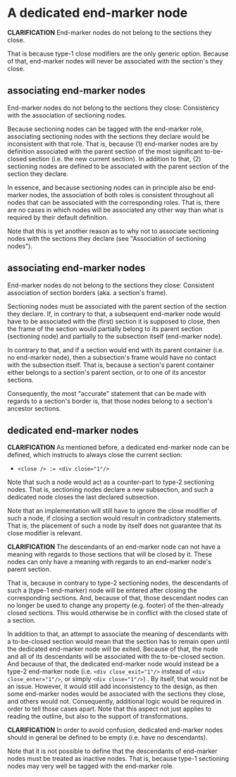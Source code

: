 
<!-- ======================================================================= -->
# A dedicated end-marker node

**CLARIFICATION**
End-marker nodes do not belong to the sections they close.

That is because type-1 close modifiers are the only generic option. Because of
that, end-marker nodes will never be associated with the section's they close.

<!-- ======================================================================= -->
## associating end-marker nodes

End-marker nodes do not belong to the sections they close:
Consistency with the association of sectioning nodes.

Because sectioning nodes can be tagged with the end-marker role, associating
sectioning nodes with the sections they declare would be inconsistent with that
role. That is, because (1) end-marker nodes are by definition associated with
the parent section of the most significant to-be-closed section (i.e. the new
current section). In addition to that, (2) sectioning nodes are defined to be
associated with the parent section of the section they declare.

In essence, and because sectioning nodes can in principle also be end-marker
nodes, the association of both roles is consistent throughout all nodes that
can be associated with the corresponding roles. That is, there are no cases
in which nodes will be associated any other way than what is required by their
default definition.

Note that this is yet another reason as to why not to associate sectioning
nodes with the sections they declare (see "Association of sectioning nodes").

<!-- ======================================================================= -->
## associating end-marker nodes

End-marker nodes do not belong to the sections they close:
Consistent association of section borders (aka. a section's frame).

Sectioning nodes must be associated with the parent section of the section they
declare. If, in contrary to that, a subsequent end-marker node would have to be
associated with the (first) section it is supposed to close, then the frame of
the section would partially belong to its parent section (sectioning node) and
partially to the subsection itself (end-marker node).

In contrary to that, and if a section would end with its parent container (i.e.
no end-marker node), then a subsection's frame would have no contact with the
subsection itself. That is, because a section's parent container either belongs
to a section's parent section, or to one of its ancestor sections.

Consequently, the most "accurate" statement that can be made with regards to a
section's border is, that those nodes belong to a section's ancestor sections.

<!-- ======================================================================= -->
## dedicated end-marker nodes

**CLARIFICATION**
As mentioned before, a dedicated end-marker node can be defined, which
instructs to always close the current section:

* `<close /> := <div close="1"/>`

Note that such a node would act as a counter-part to type-2 sectioning nodes.
That is, sectioning nodes declare a new subsection, and such a dedicated node
closes the last declared subsection.

Note that an implementation will still have to ignore the close modifier of
such a node, if closing a section would result in contradictory statements.
That is, the placement of such a node by itself does not guarantee that its
close modifier is relevant.

**CLARIFICATION**
The descendants of an end-marker node can not have a meaning with regards to
those sections that will be closed by it. These nodes can only have a meaning
with regards to an end-marker node's parent section.

That is, because in contrary to type-2 sectioning nodes, the descendants of
such a (type-1 end-marker) node will be entered after closing the corresponding
sections. And, because of that, those descendant nodes can no longer be used
to change any property (e.g. footer) of the then-already closed sections. This
would otherwise be in conflict with the closed state of a section.

In addition to that, an attempt to associate the meaning of descendants with a
to-be-closed section would mean that the section has to remain open until the
dedicated end-marker node will be exited. Because of that, the node and all of
its descendants will be associated with the to-be-closed section. And because
of that, the dedicated end-marker node would instead be a type-2 end-marker
node (i.e. `<div close_exit="1"/>` instead of `<div close_enter="1"/>`, or
simply `<div close="1"/>`) . By itself, that would not be an issue. However, it
would still add inconsistency to the design, as then some end-marker nodes would
be associated with the sections they close, and others would not. Consequently,
additional logic would be required in order to tell those cases apart. Note that
this aspect not just applies to reading the outline, but also to the support of
transformations.

**CLARIFICATION**
In order to avoid confusion, dedicated end-marker nodes should in general be
defined to be empty (i.e. have no descendants).

Note that it is not possible to define that the descendants of end-marker nodes
must be treated as inactive nodes. That is, because type-1 sectioning nodes may
very well be tagged with the end-marker role.
